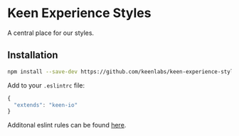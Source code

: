 # Keen Experience Styles

A central place for our styles.

## Installation
```sh
npm install --save-dev https://github.com/keenlabs/keen-experience-styles.git
```

Add to your `.eslintrc` file:
```javascript
{
  "extends": "keen-io"
}
```

Additonal eslint rules can be found [here](http://eslint.org/docs/rules/).
